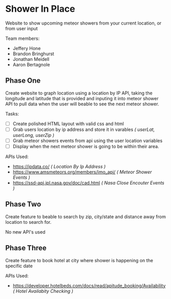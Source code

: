 # Shower In Place
Website to show upcoming meteor showers from your current location, or from user input

Team members:
 - Jeffery Hone
 - Brandon Bringhurst
 - Jonathan Meidell
 - Aaron Bertagnole

## Phase One
Create website to graph location using a location by IP API, taking the longitude and latitude that is provided and inputing it into meteor shower API to pull data when the user will beable to see the next meteor shower.

Tasks:
 - [ ] Create polished HTML layout with valid css and html
 - [ ] Grab users location by ip address and store it in varables *( userLat, userLong, userZip )*
 - [ ] Grab meteor showers events from api using the user location variables
 - [ ] Display when the next meteor shower is going to be within their area.

APIs Used:
 - https://ipdata.co/  *( Location By Ip Address )*
 - https://www.amsmeteors.org/members/imo_api/ *( Meteor Shower Events )*
 - https://ssd-api.jpl.nasa.gov/doc/cad.html *( Nasa Close Encouter Events )*

## Phase Two
Create feature to beable to search by zip, city/state and distance away from location to search for.

No new API's used


## Phase Three
Create feature to book hotel at city where shower is happening on the specific date

APIs Used:
 - https://developer.hotelbeds.com/docs/read/apitude_booking/Availability *( Hotel Availabity Checking )*

